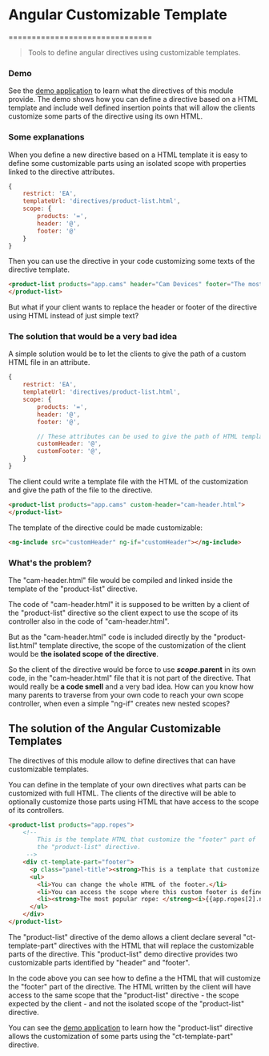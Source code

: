 # Angular Customizable Template
===============================

> Tools to define angular directives using customizable templates.

### Demo

See the [demo application](demo/) to learn what the directives of this module provide. The demo
shows how you can define a directive based on a HTML template and include well defined insertion
points that will allow the clients customize some parts of the directive using its own HTML.


### Some explanations

When you define a new directive based on a HTML template it is easy to define some
customizable parts using an isolated scope with properties linked to the directive attributes.

```javascript
{
    restrict: 'EA',
    templateUrl: 'directives/product-list.html',
    scope: {
        products: '=',
        header: '@',
        footer: '@'
    }
}
```

Then you can use the directive in your code customizing some texts of the directive template.

```html
<product-list products="app.cams" header="Cam Devices" footer="The most popular: {{app.cams[3].name}}">
</product-list>
```

But what if your client wants to replace the header or footer of the directive using HTML instead
of just simple text?

### The solution that would be a very bad idea

A simple solution would be to let the clients to give the path of a custom HTML file in an attribute.

```javascript
{
    restrict: 'EA',
    templateUrl: 'directives/product-list.html',
    scope: {
        products: '=',
        header: '@',
        footer: '@',

        // These attributes can be used to give the path of HTML templates
        customHeader: '@',
        customFooter: '@',
    }
}
```

The client could write a template file with the HTML of the customization and give
the path of the file to the directive.

```html
<product-list products="app.cams" custom-header="cam-header.html">
</product-list>
```

The template of the directive could be made customizable:

```html
<ng-include src="customHeader" ng-if="customHeader"></ng-include>
```

### What's the problem?

The "cam-header.html" file would be compiled and linked inside the template of the "product-list" directive.

The code of "cam-header.html" it is supposed to be written by a client of the "product-list" directive so
the client expect to use the scope of its controller also in the code of "cam-header.html".

But as the "cam-header.html" code is included directly by the "product-list.html" template directive, the
scope of the customization of the client would be **the isolated scope of the directive**.

So the client of the directive would be force to use **$scope.$parent** in its own code, in the
"cam-header.html" file that it is not part of the directive. That would really be **a code smell** and
a very bad idea. How can you know how many parents to traverse from your own code to reach your own
scope controller, when even a simple "ng-if" creates new nested scopes?

## The solution of the Angular Customizable Templates

The directives of this module allow to define directives that can have customizable templates.

You can define in the template of your own directives what parts can be customized with full HTML. The
clients of the directive will be able to optionally customize those parts using HTML that have access to
the scope of its controllers.

```html
<product-list products="app.ropes">
    <!--
        This is the template HTML that customize the "footer" part of
        the "product-list" directive.
     -->
    <div ct-template-part="footer">
      <p class="panel-title"><strong>This is a template that customize the footer</strong></p>
      <ul>
        <li>You can change the whole HTML of the footer.</li>
        <li>You can access the scope where this custom footer is defined.</li>
        <li><strong>The most popular rope: </strong><i>{{app.ropes[2].name}}</i></app.ropes></li>
      </ul>
    </div>
</product-list>
```

The "product-list" directive of the demo allows a client declare several "ct-template-part"
directives with the HTML that will replace the customizable parts of the directive. This "product-list"
demo directive provides two customizable parts identified by "header" and "footer".


In the code above you can see how to define a the HTML that will customize the "footer" part of the
directive. The HTML written by the client will have access to the same scope that the "product-list"
directive - the scope expected by the client - and not the isolated scope of the "product-list" directive.

You can see the [demo application](demo/) to learn how the "product-list" directive allows the customization
of some parts using the "ct-template-part" directive.
